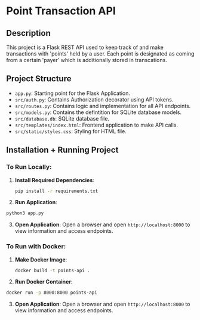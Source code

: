 # Point Transaction API

## Description
This project is a Flask REST API used to keep track of and make transactions with 'points' held by a user. Each point is designated as coming from a certain 'payer' which is additionally stored in transcations.

## Project Structure
- `app.py`: Starting point for the Flask Application.
- `src/auth.py`: Contains Authorization decorator using API tokens.
- `src/routes.py`: Contains logic and implementation for all API endpoints.
- `src/models.py`: Contains the defintition for SQLite database models.
- `src/database.db`: SQLite database file.
- `src/templates/index.html`: Frontend application to make API calls.
- `src/static/styles.css`: Styling for HTML file.

## Installation + Running Project
### To Run Locally:

1. **Install Required Dependencies**:
   ```bash
   pip install -r requirements.txt
   ```
   
2. **Run Application**:
  ```bash
  python3 app.py
  ```

3. **Open Application**:
Open a browser and open  `http://localhost:8000` to view information and access endpoints.

### To Run with Docker:

1. **Make Docker Image**:
   ```bash
   docker build -t points-api .
   ```
2. **Run Docker Container**:
  ```bash
  docker run -p 8000:8000 points-api
  ```
3. **Open Application**:
Open a browser and open  `http://localhost:8000` to view information and access endpoints.
